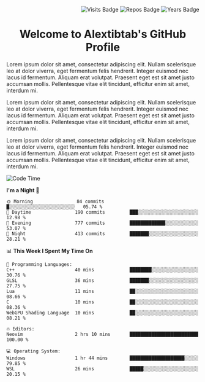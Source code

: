<p align="right">
  <img src="https://badges.pufler.dev/visits/Alextibtab/Alextibtab" alt="Visits Badge">
  <img src="https://badges.pufler.dev/repos/Alextibtab/" alt="Repos Badge">
  <img src="https://badges.pufler.dev/years/Alextibtab/" alt="Years Badge">
</p>

<h1 align="center">Welcome to Alextibtab's GitHub Profile</h1>

Lorem ipsum dolor sit amet, consectetur adipiscing elit. Nullam scelerisque leo at dolor viverra, eget fermentum felis hendrerit. Integer euismod nec lacus id fermentum. Aliquam erat volutpat. Praesent eget est sit amet justo accumsan mollis. Pellentesque vitae elit tincidunt, efficitur enim sit amet, interdum mi.

Lorem ipsum dolor sit amet, consectetur adipiscing elit. Nullam scelerisque leo at dolor viverra, eget fermentum felis hendrerit. Integer euismod nec lacus id fermentum. Aliquam erat volutpat. Praesent eget est sit amet justo accumsan mollis. Pellentesque vitae elit tincidunt, efficitur enim sit amet, interdum mi.

Lorem ipsum dolor sit amet, consectetur adipiscing elit. Nullam scelerisque leo at dolor viverra, eget fermentum felis hendrerit. Integer euismod nec lacus id fermentum. Aliquam erat volutpat. Praesent eget est sit amet justo accumsan mollis. Pellentesque vitae elit tincidunt, efficitur enim sit amet, interdum mi.

<!--START_SECTION:waka-->
![Code Time](http://img.shields.io/badge/Code%20Time-2%20hrs%2010%20mins-blue)

**I'm a Night 🦉** 

```text
🌞 Morning                84 commits          █░░░░░░░░░░░░░░░░░░░░░░░░   05.74 % 
🌆 Daytime                190 commits         ███░░░░░░░░░░░░░░░░░░░░░░   12.98 % 
🌃 Evening                777 commits         █████████████░░░░░░░░░░░░   53.07 % 
🌙 Night                  413 commits         ███████░░░░░░░░░░░░░░░░░░   28.21 % 
```


📊 **This Week I Spent My Time On** 

```text
💬 Programming Languages: 
C++                      40 mins             ████████░░░░░░░░░░░░░░░░░   30.76 % 
GLSL                     36 mins             ███████░░░░░░░░░░░░░░░░░░   27.75 % 
Lua                      11 mins             ██░░░░░░░░░░░░░░░░░░░░░░░   08.66 % 
C                        10 mins             ██░░░░░░░░░░░░░░░░░░░░░░░   08.36 % 
WebGPU Shading Language  10 mins             ██░░░░░░░░░░░░░░░░░░░░░░░   08.21 % 

🔥 Editors: 
Neovim                   2 hrs 10 mins       █████████████████████████   100.00 % 

💻 Operating System: 
Windows                  1 hr 44 mins        ████████████████████░░░░░   79.85 % 
WSL                      26 mins             █████░░░░░░░░░░░░░░░░░░░░   20.15 % 
```


<!--END_SECTION:waka-->
